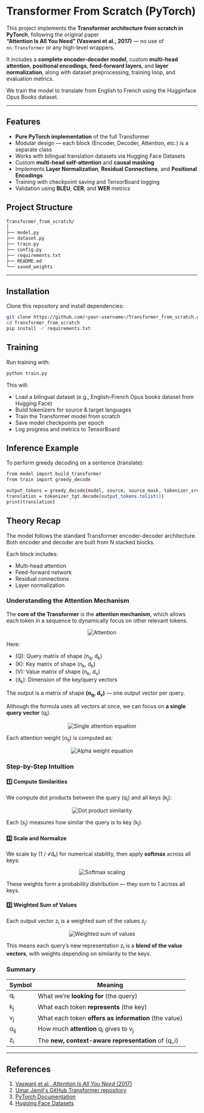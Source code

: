 # Transformer From Scratch (PyTorch)

This project implements the **Transformer architecture from scratch in PyTorch**, following the original paper  
**“Attention Is All You Need” (Vaswani et al., 2017)** — no use of `nn.Transformer` or any high-level wrappers.

It includes a **complete encoder-decoder model**, custom **multi-head attention**, **positional encodings**, **feed-forward layers**, and **layer normalization**, along with dataset preprocessing, training loop, and evaluation metrics.

We train the model to translate from English to French using the Hugginface Opus Books dataset.

---

## Features

-  **Pure PyTorch implementation** of the full Transformer
-  Modular design — each block (Encoder, Decoder, Attention, etc.) is a separate class
-  Works with bilingual translation datasets via Hugging Face Datasets
-  Custom **multi-head self-attention** and **causal masking**
-  Implements **Layer Normalization**, **Residual Connections**, and **Positional Encodings**
-  Training with checkpoint saving and TensorBoard logging
-  Validation using **BLEU**, **CER**, and **WER** metrics

## Project Structure
```bash
Transformer_from_scratch/
│
├── model.py 
├── dataset.py 
├── train.py 
├── config.py 
├── requirements.txt 
├── README.md 
└── saved_weights
```
---

## Installation

Clone this repository and install dependencies:

```bash
git clone https://github.com/<your-username>/Transformer_from_scratch.git
cd Transformer_from_scratch
pip install -r requirements.txt
```

## Training

Run training with:
```bash
python train.py
```

This will:

- Load a bilingual dataset (e.g., English–French Opus books dataset from Hugging Face)
- Build tokenizers for source & target languages
- Train the Transformer model from scratch
- Save model checkpoints per epoch
- Log progress and metrics to TensorBoard

## Inference Example
To perform greedy decoding on a sentence (translate):
```bash
from model import build_transformer
from train import greedy_decode

output_tokens = greedy_decode(model, source, source_mask, tokenizer_src, tokenizer_tgt, max_len, device)
translation = tokenizer_tgt.decode(output_tokens.tolist())
print(translation)
```

## Theory Recap

The model follows the standard Transformer encoder-decoder architecture. Both encoder and decoder are built from N stacked blocks.

Each block includes:
- Multi-head attention
- Feed-forward network
- Residual connections
- Layer normalization


### Understanding the Attention Mechanism

The **core of the Transformer** is the **attention mechanism**, which allows each token in a sequence to dynamically focus on other relevant tokens.


<p align="center">
  <img src="https://latex.codecogs.com/svg.latex?\mathrm{Attention}(Q,K,V)=\mathrm{softmax}\left(\frac{QK^T}{\sqrt{d_k}}\right)V" alt="Attention">
</p>

Here:
- \(Q\): Query matrix of shape (n<sub>q</sub>, d<sub>k</sub>)  
- \(K\): Key matrix of shape (n<sub>k</sub>, d<sub>k</sub>)  
- \(V\): Value matrix of shape (n<sub>k</sub>, d<sub>v</sub>)  
- \(d<sub>k</sub>\): Dimension of the key/query vectors  

The output is a matrix of shape **(n<sub>q</sub>, d<sub>v</sub>)** — one output vector per query.


Although the formula uses all vectors at once, we can focus on **a single query vector** \(q<sub>i</sub>\).

<p align="center">
  <img src="https://latex.codecogs.com/svg.latex?\mathrm{Attention}(q_i,K,V)=\sum_{j=1}^{n_k}\alpha_{ij}v_j" alt="Single attention equation">
</p>

Each attention weight \(α<sub>ij</sub>\) is computed as:

<p align="center">
  <img src="https://latex.codecogs.com/svg.latex?\alpha_{ij}=\frac{\exp\left(\frac{q_i\cdot k_j}{\sqrt{d_k}}\right)}{\sum_{l=1}^{n_k}\exp\left(\frac{q_i\cdot k_l}{\sqrt{d_k}}\right)}" alt="Alpha weight equation">
</p>


### Step-by-Step Intuition

#### 1️⃣ Compute Similarities
We compute dot products between the query \(q<sub>i</sub>\) and all keys \(k<sub>j</sub>\):

<p align="center">
  <img src="https://latex.codecogs.com/svg.latex?s_j=q_i\cdot k_j" alt="Dot product similarity">
</p>

Each \(s<sub>j</sub>\) measures how similar the query is to key \(k<sub>j</sub>\).



#### 2️⃣ Scale and Normalize
We scale by (1 / √dₖ) for numerical stability, then apply **softmax** across all keys:

<p align="center">
  <img src="https://latex.codecogs.com/svg.latex?\alpha_{ij}=\mathrm{softmax}_j\left(\frac{s_j}{\sqrt{d_k}}\right)" alt="Softmax scaling">
</p>

These weights form a probability distribution — they sum to 1 across all keys.


#### 3️⃣ Weighted Sum of Values
Each output vector z<sub>i</sub> is a weighted sum of the values z<sub>j</sub>:

<p align="center">
  <img src="https://latex.codecogs.com/svg.latex?z_i=\sum_j\alpha_{ij}v_j" alt="Weighted sum of values">
</p>

This means each query’s new representation z<sub>i</sub> is a **blend of the value vectors**, with weights depending on similarity to the keys.


### Summary

| Symbol | Meaning |
|---------|----------|
| q<sub>i</sub> | What we’re **looking for** (the query) |
| k<sub>j</sub> | What each token **represents** (the key) |
| v<sub>j</sub> | What each token **offers as information** (the value) |
| α<sub>ij</sub> | How much **attention** q<sub>i</sub> gives to v<sub>j</sub> |
| z<sub>i</sub> | The **new, context-aware representation** of \(q_i\) |

---

## References

1. [Vaswani et al., *Attention Is All You Need* (2017)](https://arxiv.org/abs/1706.03762)
2. [Umar Jamil's GitHub Transformer repository](https://github.com/hkproj/pytorch-transformer/tree/main)
3. [PyTorch Documentation](https://pytorch.org/docs/stable/index.html)
4. [Hugging Face Datasets](https://huggingface.co/docs/datasets)
